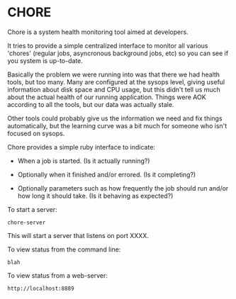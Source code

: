 CHORE
=====

Chore is a system health monitoring tool aimed at developers.

It tries to provide a simple centralized interface to monitor all
various 'chores' (regular jobs, asyncronous background jobs, etc) so
you can see if you system is up-to-date.

Basically the problem we were running into was that there we had
health tools, but too many.  Many are configured at the sysops level,
giving useful information about disk space and CPU usage, but this
didn't tell us much about the actual health of our running
application.  Things were AOK according to all the tools, but our data
was actually stale.

Other tools could probably give us the information we need and fix
things automatically, but the learning curve was a bit much for
someone who isn't focused on sysops.

Chore provides a simple ruby interface to indicate:

*   When a job is started.  (Is it actually running?)

*   Optionally when it finished and/or errored.  (Is it completing?)

*   Optionally parameters such as how frequently the job should run
    and/or how long it should take.  (Is it behaving as expected?)

To start a server:

    chore-server

This will start a server that listens on port XXXX.

To view status from the command line:

    blah

To view status from a web-server:

    http://localhost:8889

